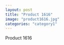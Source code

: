 ```yaml
---
layout: post
title: "Product 1616"
image: "product1616.jpg"
categories: "category1"
---
```

Product 1616
